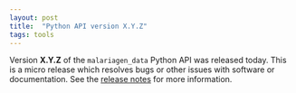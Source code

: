 ```yaml
---
layout: post
title:  "Python API version X.Y.Z"
tags: tools
---
```


Version <strong>X.Y.Z</strong> of the `malariagen_data` Python API was
released today. This is a micro release which resolves bugs or other
issues with software or documentation. See the [release
notes](https://github.com/malariagen/malariagen-data-python/releases/tag/vX.Y.Z)
for more information.
